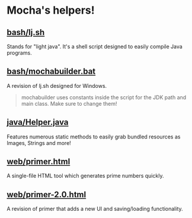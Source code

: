 # Mocha's helpers!

## <a href="bash/lj.sh">bash/lj.sh</a>
Stands for "light java". It's a shell script designed to easily compile Java programs.
## <a href="bash/mochabuilder.bat">bash/mochabuilder.bat</a>
A revision of lj.sh designed for Windows.
> mochabuilder uses constants inside the script for the JDK path and main class. Make sure to change them!

## <a href="java/Helper.java">java/Helper.java</a>
Features numerous static methods to easily grab bundled resources as Images, Strings and more!

## <a href="web/primer.html">web/primer.html</a>
A single-file HTML tool which generates prime numbers quickly.
## <a href="web/primer-2.0.html">web/primer-2.0.html</a>
A revision of primer that adds a new UI and saving/loading functionality.
